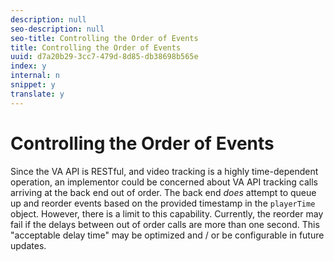 ```yaml
---
description: null
seo-description: null
seo-title: Controlling the Order of Events
title: Controlling the Order of Events
uuid: d7a20b29-3cc7-479d-8d85-db38698b565e
index: y
internal: n
snippet: y
translate: y
---
```


# Controlling the Order of Events

<a id="section_o3v_scy_lcb"></a>

Since the VA API is RESTful, and video tracking is a highly time-dependent operation, an implementor could be concerned about VA API tracking calls arriving at the back end out of order. The back end *does* attempt to queue up and reorder events based on the provided timestamp in the `playerTime` object. However, there is a limit to this capability. Currently, the reorder may fail if the delays between out of order calls are more than one second. This "acceptable delay time" may be optimized and / or be configurable in future updates.
